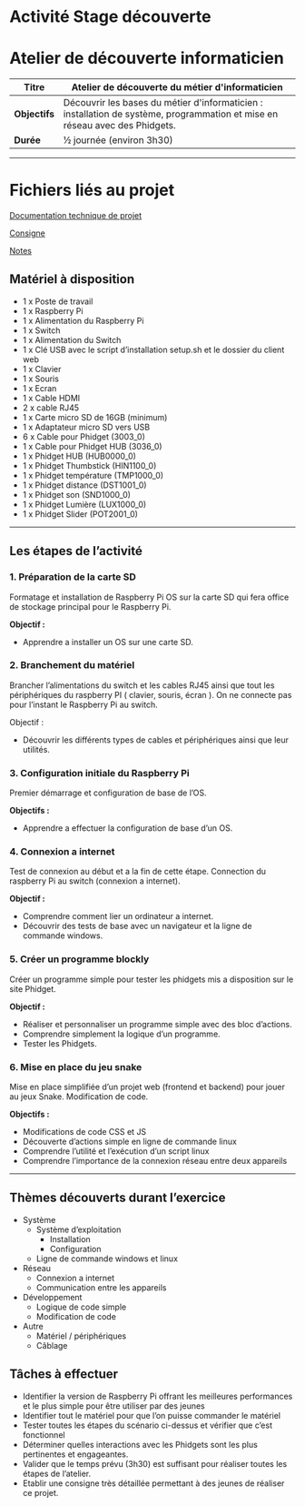 # Activité Stage découverte

# Atelier de découverte informaticien

| **Titre** | Atelier de découverte du métier d'informaticien |
| --- | --- |
| **Objectifs** | Découvrir les bases du métier d'informaticien : installation de système, programmation et mise en réseau avec des Phidgets. |
| **Durée** | ½ journée (environ 3h30) |

---

# Fichiers liés au projet

[Documentation technique de projet](https://www.notion.so/Documentation-technique-de-projet-26f71cbfab8b44e58083f90d9f7144ed?pvs=21)

[Consigne](https://www.notion.so/Consigne-173cbd3eaf7f803ab94bce0850450817?pvs=21)

[Notes](https://www.notion.so/Notes-f08b664bf8d5454cb6900b4e88405c9c?pvs=21)

    
## Matériel à disposition

- 1 x Poste de travail
- 1 x Raspberry Pi
- 1 x Alimentation du Raspberry Pi
- 1 x Switch
- 1 x Alimentation du Switch
- 1 x Clé USB avec le script d’installation setup.sh et le dossier du client web
- 1 x Clavier
- 1 x Souris
- 1 x Ecran
- 1 x Cable HDMI
- 2 x cable RJ45
- 1 x Carte micro SD de 16GB (minimum)
- 1 x Adaptateur micro SD vers USB
- 6 x Cable pour Phidget (3003_0)
- 1 x Cable pour Phidget HUB (3036_0)
- 1 x Phidget HUB (HUB0000_0)
- 1 x Phidget Thumbstick (HIN1100\_0)
- 1 x Phidget température (TMP1000\_0)
- 1 x Phidget distance (DST1001\_0)
- 1 x Phidget son (SND1000\_0)
- 1 x Phidget Lumière (LUX1000\_0)
- 1 x Phidget Slider (POT2001\_0)

---

## Les étapes de l’activité

### 1. Préparation de la carte SD

Formatage et installation de Raspberry Pi OS sur la carte SD qui fera office de stockage principal pour le Raspberry Pi.

**Objectif :**

- Apprendre a installer un OS sur une carte SD.

### 2. Branchement du matériel

Brancher l’alimentations du switch et les cables RJ45 ainsi que tout les périphériques du raspberry PI ( clavier, souris, écran ). On ne connecte pas pour l’instant le Raspberry Pi au switch.

Objectif :

- Découvrir les différents types de cables et périphériques ainsi que leur utilités.

### 3. Configuration initiale du Raspberry Pi

Premier démarrage et configuration de base de l’OS.

**Objectifs :**

- Apprendre a effectuer la configuration de base d’un OS.

### 4. Connexion a internet

Test de connexion au début et a la fin de cette étape. Connection du raspberry Pi au switch (connexion a internet).

**Objectif :**

- Comprendre comment lier un ordinateur a internet.
- Découvrir des tests de base avec un navigateur et la ligne de commande windows.

### 5. Créer un programme blockly

Créer un programme simple pour tester les phidgets mis a disposition sur le site Phidget.

**Objectif :**

- Réaliser et personnaliser un programme simple avec des bloc d’actions.
- Comprendre simplement la logique d’un programme.
- Tester les Phidgets.

### 6. Mise en place du jeu snake

Mise en place simplifiée d’un projet web (frontend et backend) pour jouer au jeux Snake. Modification de code.

**Objectifs :**

- Modifications de code CSS et JS
- Découverte d’actions simple en ligne de commande linux
- Comprendre l’utilité et l’exécution d’un script linux
- Comprendre l’importance de la connexion réseau entre deux appareils

---

## Thèmes découverts durant l’exercice

- Système
    - Système d’exploitation
        - Installation
        - Configuration
    - Ligne de commande windows et linux
- Réseau
    - Connexion a internet
    - Communication entre les appareils
- Développement
    - Logique de code simple
    - Modification de code
- Autre
    - Matériel / périphériques
    - Câblage


## Tâches à effectuer

- Identifier la version de Raspberry Pi offrant les meilleures performances et le plus simple pour être utiliser par des jeunes
- Identifier tout le matériel pour que l’on puisse commander le matériel
- Tester toutes les étapes du scénario ci-dessus et vérifier que c’est fonctionnel
- Déterminer quelles interactions avec les Phidgets sont les plus pertinentes et engageantes.
- Valider que le temps prévu (3h30) est suffisant pour réaliser toutes les étapes de l’atelier.
- Etablir une consigne très détaillée permettant à des jeunes de réaliser ce projet.
